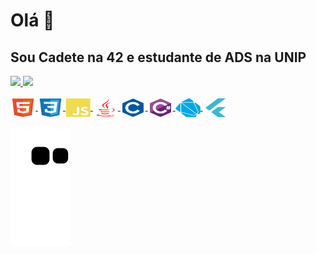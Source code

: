 # Olá 👋
## Sou Cadete na 42 e estudante de ADS na UNIP
 
   <div align="left">
  <a href="https://github.com/prezadopedro">
   
 
  <img height="180em" src="https://github-readme-stats.vercel.app/api?username=prezadopedro&show_icons=true&theme=dracula&include_all_commits=true&count_private=true"/>

  
   <img height="180em" src="https://github-readme-stats.vercel.app/api/top-langs/?username=prezadopedro&layout=compact&langs_count=7&theme=dracula"/>
</div>

<div style="display: inline_block"><br>
  <img align="center" alt="Pedro-HTML" height="30" width="40" src="https://raw.githubusercontent.com/devicons/devicon/master/icons/html5/html5-original.svg">
  <img align="center" alt="Pedro-CSS" height="30" width="40" src="https://raw.githubusercontent.com/devicons/devicon/master/icons/css3/css3-original.svg">
  <img align="center" alt="Pedro-Js" height="30" width="40" src="https://raw.githubusercontent.com/devicons/devicon/master/icons/javascript/javascript-plain.svg">
  <img align="center" alt="Pedro-Ts" height="30" width="40" src="https://raw.githubusercontent.com/devicons/devicon/master/icons/java/java-plain.svg">
  <img align="center" alt="Pedro-Python" height="30" width="40" src="https://raw.githubusercontent.com/devicons/devicon/master/icons/c/c-plain.svg">
  <img align="center" alt="Pedro-Csharp" height="30" width="40" src="https://raw.githubusercontent.com/devicons/devicon/master/icons/csharp/csharp-original.svg">
  <img align="center" alt="Pedro-React" height="30" width="40" src="https://raw.githubusercontent.com/devicons/devicon/master/icons/dart/dart-plain.svg">
 <img align="center" alt="Pedro-React" height="30" width="40" src="https://raw.githubusercontent.com/devicons/devicon/master/icons/flutter/flutter-plain.svg">

 ![Snake animation](https://github.com/rafaballerini/rafaballerini/blob/output/github-contribution-grid-snake.svg)
 </div>

